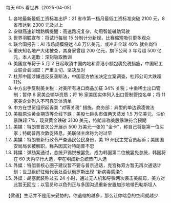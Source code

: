 每天 60s 看世界（2025-04-05）

1. 各地最新最低工资标准出炉：21 省市第一档月最低工资标准突破 2100 元，8 省市达到 2300 元及以上
2. 安徽高速新增路牌提醒：高速路况复杂，勿用智能辅助驾驶
3. 世界羽联宣布：将试行每局 15 分制计分新规，比赛缩短吸引更多观众
4. 联合国报告：AI 市场规模将达 4.8 万亿美元，或冲击全球 40% 就业岗位
5. 重庆知名地产大佬被查，其身家曾超 200 亿元，旗下公司 3 年亏超 500 亿元，本人道歉：深刻吸取教训
6. 美国宣布将于 5 月 2 日起取消中国内地和香港小额包裹免税措施，中国轻工业联合会回应：严重关切、坚决反对
7. 杜邦中国涉嫌违反反垄断法，中国官方依法决定立案调查，杜邦公司大跌超 11%
8. 中方出手反制美关税：对美所有进口商品加征 34% 关税；中重稀土出口管制；暂停 6 家美企输华资质；将 16 家美国实体列入出口管制管控名单；将 11 家美企业列入不可靠实体清单
9. 中方在世贸组织起诉美 “对等关税” 措施，商务部：典型的单边霸凌做法
10. 美股原油黄金期货等全线下跌：美股七巨头市值两天蒸发 1.5 万亿美元，油价暴跌超 7%，现货黄金跌破 3100 美元，特朗普称美股暴跌符合预期
11. 美媒：特朗普首次公开展示 500 万美元一张的 “金卡”，称自己将是第一位买家；特朗普再次敦促降息，美联储主席称为时过早
12. 美媒：特朗普新行政令严查选民公民身份，美 19 州民主党官员起诉；美国国安局局长被解职，称系因其对特朗普不忠
13. 韩媒：弹劾案通过，总统尹锡悦被罢免，成为韩国第二位被罢免总统，韩国将在 60 天内举行大选，李在明成新总统热门人选
14. 外媒：特朗普核心圈子建议暂不要与普京通话，克宫称双方暂无再次通话计划；世卫组织驻俄代表处否认俄罗斯出现 “新病毒感染”;
15. 外媒：胡塞武装称过去 24 小时，通过无人机和导弹两次袭击美航母，美方对此暂无回应；以官员称以色列正与多国沟通重新安置加沙地带巴勒斯坦人

【微语】生活并不是用来妥协的，你退缩的越多，那么让你喘息的空间就越少